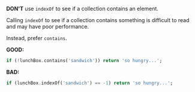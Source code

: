 **DON'T** use `indexOf` to see if a collection contains an element.

Calling `indexOf` to see if a collection contains something is difficult to read
and may have poor performance.

Instead, prefer `contains`.

**GOOD:**
```dart
if (!lunchBox.contains('sandwich')) return 'so hungry...';
```

**BAD:**
```dart
if (lunchBox.indexOf('sandwich') == -1) return 'so hungry...';
```

